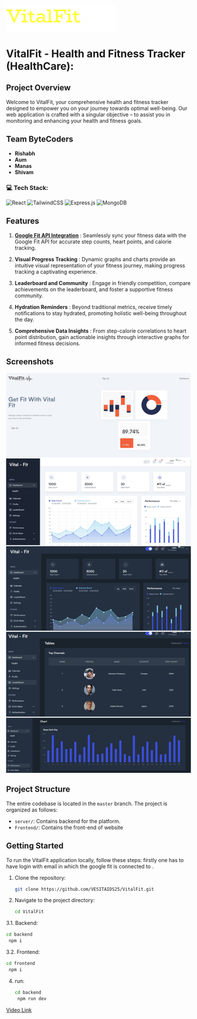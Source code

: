 <img src="https://github.com/VESITAIDS25/VitalFit/blob/master/logo-t.png" alt="VitalFit Logo" width="300">

# VitalFit - Health and Fitness Tracker (HealthCare):

## Project Overview

Welcome to VitalFit, your comprehensive health and fitness tracker designed to empower you on your journey towards optimal well-being. Our web application is crafted with a singular objective – to assist you in monitoring and enhancing your health and fitness goals.

## Team ByteCoders

- **Rishabh**
- **Aum**
- **Manas**
- **Shivam**

### 💻 Tech Stack:
![React](https://img.shields.io/badge/react-%2320232a.svg?style=for-the-badge&logo=react&logoColor=%2361DAFB) ![TailwindCSS](https://img.shields.io/badge/tailwindcss-%2338B2AC.svg?style=for-the-badge&logo=tailwind-css&logoColor=white) ![Express.js](https://img.shields.io/badge/express.js-%23404d59.svg?style=for-the-badge&logo=express&logoColor=%2361DAFB) ![MongoDB](https://img.shields.io/badge/MongoDB-%234ea94b.svg?style=for-the-badge&logo=mongodb&logoColor=white)  

## Features

1. <strong><u>Google Fit API Integration</u></strong> : Seamlessly sync your fitness data with the Google Fit API for accurate step counts, heart points, and calorie tracking.

2. <strong>Visual Progress Tracking</strong> : Dynamic graphs and charts provide an intuitive visual representation of your fitness journey, making progress tracking a captivating experience.

3. <strong>Leaderboard and Community</strong> : Engage in friendly competition, compare achievements on the leaderboard, and foster a supportive fitness community.

4. <strong>Hydration Reminders</strong> : Beyond traditional metrics, receive timely notifications to stay hydrated, promoting holistic well-being throughout the day.

5. <strong>Comprehensive Data Insights</strong> : From step-calorie correlations to heart point distribution, gain actionable insights through interactive graphs for informed fitness decisions.

## Screenshots
<img src="https://github.com/VESITAIDS25/VitalFit/blob/master/assets/home.jpg">
<img src="https://github.com/VESITAIDS25/VitalFit/blob/master/assets/whited.jpg">
<img src="https://github.com/VESITAIDS25/VitalFit/blob/master/assets/blackd.jpg">
<img src="https://github.com/VESITAIDS25/VitalFit/blob/master/assets/leaderboard.jpg">
<img src="https://github.com/VESITAIDS25/VitalFit/blob/master/assets/steps.jpg">


## Project Structure

The entire codebase is located in the `master` branch. The project is organized as follows:

- `server/`: Contains backend for the platform.
- `Frontend/`: Contains the front-end of website

## Getting Started

To run the VitalFit application locally, follow these steps:
firstly one has to have login with email in which the google fit is connected to .
1. Clone the repository:

   ```bash
   git clone https://github.com/VESITAIDS25/VitalFit.git
   ```

2. Navigate to the project directory:

   ```bash
   cd VitalFit
   ```

3.1. Backend:

   ```bash
   cd backend
    npm i
   ```
3.2. Frontend:

   ```bash
   cd frontend
    npm i
   ```
4. run:
   ```bash
   cd backend
    npm run dev
   ```

<a href="https://youtu.be/vL9DJCSRTo8">Video Link</a>
